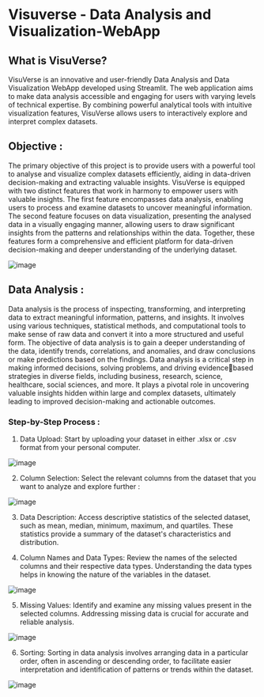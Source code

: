 # Visuverse - Data Analysis and Visualization-WebApp

## What is VisuVerse?

VisuVerse is an innovative and user-friendly Data Analysis and Data Visualization 
WebApp developed using Streamlit. The web application aims to make data analysis 
accessible and engaging for users with varying levels of technical expertise. By 
combining powerful analytical tools with intuitive visualization features, VisuVerse 
allows users to interactively explore and interpret complex datasets.

## Objective : 

The primary objective of this project is to provide users with a powerful tool to analyse and visualize 
complex datasets efficiently, aiding in data-driven decision-making and extracting 
valuable insights. 
VisuVerse is equipped with two distinct features that work in harmony to empower 
users with valuable insights. The first feature encompasses data analysis, enabling 
users to process and examine datasets to uncover meaningful information. The second 
feature focuses on data visualization, presenting the analysed data in a visually 
engaging manner, allowing users to draw significant insights from the patterns and 
relationships within the data. Together, these features form a comprehensive and 
efficient platform for data-driven decision-making and deeper understanding of the 
underlying dataset.

![image](https://github.com/Akshar106/Data-Analysis-and-Visualization-WebApp/assets/109402115/b3078304-1a81-4b13-9f00-908eb6f27461)

## Data Analysis : 

Data analysis is the process of inspecting, transforming, and interpreting data to extract meaningful 
information, patterns, and insights. It involves using various techniques, statistical methods, and 
computational tools to make sense of raw data and convert it into a more structured and useful form. 
The objective of data analysis is to gain a deeper understanding of the data, identify trends, 
correlations, and anomalies, and draw conclusions or make predictions based on the findings. Data 
analysis is a critical step in making informed decisions, solving problems, and driving evidencebased strategies in diverse fields, including business, research, science, healthcare, social sciences, 
and more. It plays a pivotal role in uncovering valuable insights hidden within large and complex 
datasets, ultimately leading to improved decision-making and actionable outcomes.

### Step-by-Step Process : 
1. Data Upload: Start by uploading your dataset in either .xlsx or .csv format from your 
personal computer.

![image](https://github.com/Akshar106/Data-Analysis-and-Visualization-WebApp/assets/109402115/3d14a711-0078-45c1-9d84-d6bf417c98b4)

2. Column Selection: Select the relevant columns from the dataset that you want to 
analyze and explore further :

![image](https://github.com/Akshar106/Data-Analysis-and-Visualization-WebApp/assets/109402115/c2588ae6-5a80-4ed7-a558-fc5db5992195)

3. Data Description: Access descriptive statistics of the selected dataset, such as 
mean, median, minimum, maximum, and quartiles. These statistics provide a 
summary of the dataset's characteristics and distribution.

4. Column Names and Data Types: Review the names of the selected columns and 
their respective data types. Understanding the data types helps in knowing the 
nature of the variables in the dataset.

![image](https://github.com/Akshar106/Data-Analysis-and-Visualization-WebApp/assets/109402115/f19c7ed3-f058-4824-aed0-7bdcd6f3950a)

5. Missing Values: Identify and examine any missing values present in the selected 
columns. Addressing missing data is crucial for accurate and reliable analysis.

![image](https://github.com/Akshar106/Data-Analysis-and-Visualization-WebApp/assets/109402115/61bfce34-4d76-45b6-82e5-d33aaf126fc7)

6. Sorting: Sorting in data analysis involves arranging data in a particular order, often 
in ascending or descending order, to facilitate easier interpretation and identification 
of patterns or trends within the dataset.

![image](https://github.com/Akshar106/Data-Analysis-and-Visualization-WebApp/assets/109402115/5ce3fe4e-16c0-4d2f-8fac-3ccab1f63a6f)

